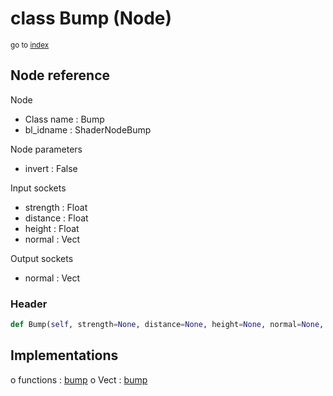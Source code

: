 # class Bump (Node)

<sub>go to [index](/docs/index.md)</sub>

## Node reference

Node
 - Class name : Bump
 - bl_idname : ShaderNodeBump

Node parameters
 - invert : False

Input sockets
 - strength : Float
 - distance : Float
 - height : Float
 - normal : Vect

Output sockets
 - normal : Vect

### Header

``` python
def Bump(self, strength=None, distance=None, height=None, normal=None, invert=False, node_label=None, node_color=None):
```

## Implementations

o functions : [bump](/docs/Shader_classes/bump.md)
o Vect : [bump](#bump) 

